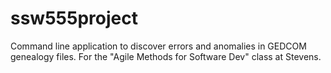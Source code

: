 # ssw555project
Command line application to discover errors and anomalies in GEDCOM genealogy files.  For the "Agile Methods for Software Dev" class at Stevens.
